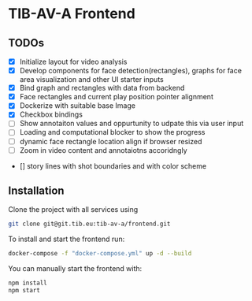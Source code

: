 # TIB-AV-A Frontend

## TODOs

- [x] Initialize layout for video analysis
- [x] Develop components for face detection(rectangles), graphs for face area visualization and other UI starter inputs
- [x] Bind graph and rectangles with data from backend
- [x] Face rectangles and current play position pointer alignment
- [x] Dockerize with suitable base Image
- [x]  Checkbox bindings
- [ ] Show annotaiton values and oppurtunity to udpate this via user input
- [ ] Loading and computational blocker to show the progress
- [ ] dynamic face rectangle location align if browser resized
- [ ] Zoom in video content and annotaiotns accoridngly
- [] story lines with shot boundaries and with color scheme


## Installation

Clone the project with all services using

```bash
git clone git@git.tib.eu:tib-av-a/frontend.git
```


To install and start the frontend run:

```bash
docker-compose -f "docker-compose.yml" up -d --build
```

You can manually start the frontend with:

```bash
npm install
npm start
```
